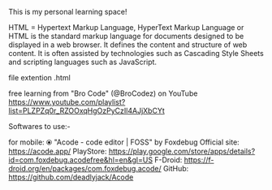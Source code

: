 This is my personal learning space!


HTML  =  Hypertext Markup Language, HyperText Markup Language or HTML is the standard markup language for documents designed to be displayed in a web browser. It defines the content and structure of web content. It is often assisted by technologies such as Cascading Style Sheets and scripting languages such as JavaScript.

file extention .html

free learning from "Bro Code" (@BroCodez) on YouTube
https://www.youtube.com/playlist?list=PLZPZq0r_RZOOxqHgOzPyCzIl4AJjXbCYt

Softwares to use:-

for mobile:
⦿ "Acode - code editor | FOSS" by Foxdebug
   Official site: https://acode.app/
   PlayStore: https://play.google.com/store/apps/details?id=com.foxdebug.acodefree&hl=en&gl=US
   F-Droid: https://f-droid.org/en/packages/com.foxdebug.acode/
   GitHub: https://github.com/deadlyjack/Acode
